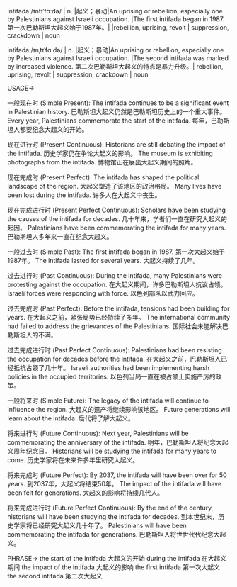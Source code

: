 intifada:/ɪntɪˈfɑːdə/ | n. |起义；暴动|An uprising or rebellion, especially one by Palestinians against Israeli occupation. |The first intifada began in 1987. 第一次巴勒斯坦大起义始于1987年。|  |rebellion, uprising, revolt | suppression, crackdown | noun


intifada:/ɪnˌtɪˈfɑːdə/ | n. |起义；暴动|An uprising or rebellion, especially one by Palestinians against Israeli occupation. |The second intifada was marked by increased violence.  第二次巴勒斯坦大起义的特点是暴力升级。| rebellion, uprising, revolt | suppression, crackdown | noun

USAGE->

一般现在时 (Simple Present):
The intifada continues to be a significant event in Palestinian history. 巴勒斯坦大起义仍然是巴勒斯坦历史上的一个重大事件。
Every year, Palestinians commemorate the start of the intifada. 每年，巴勒斯坦人都要纪念大起义的开始。

现在进行时 (Present Continuous):
Historians are still debating the impact of the intifada.  历史学家仍在争论大起义的影响。
The museum is exhibiting photographs from the intifada.  博物馆正在展出大起义期间的照片。

现在完成时 (Present Perfect):
The intifada has shaped the political landscape of the region.  大起义塑造了该地区的政治格局。
Many lives have been lost during the intifada.  许多人在大起义中丧生。

现在完成进行时 (Present Perfect Continuous):
Scholars have been studying the causes of the intifada for decades.  几十年来，学者们一直在研究大起义的起因。
Palestinians have been commemorating the intifada for many years. 巴勒斯坦人多年来一直在纪念大起义。


一般过去时 (Simple Past):
The first intifada began in 1987. 第一次大起义始于1987年。
The intifada lasted for several years. 大起义持续了几年。

过去进行时 (Past Continuous):
During the intifada, many Palestinians were protesting against the occupation.  在大起义期间，许多巴勒斯坦人抗议占领。
Israeli forces were responding with force. 以色列部队以武力回应。

过去完成时 (Past Perfect):
Before the intifada, tensions had been building for years. 在大起义之前，紧张局势已经持续了多年。
The international community had failed to address the grievances of the Palestinians. 国际社会未能解决巴勒斯坦人的不满。

过去完成进行时 (Past Perfect Continuous):
Palestinians had been resisting the occupation for decades before the intifada. 在大起义之前，巴勒斯坦人已经抵抗占领了几十年。
Israeli authorities had been implementing harsh policies in the occupied territories. 以色列当局一直在被占领土实施严厉的政策。


一般将来时 (Simple Future):
The legacy of the intifada will continue to influence the region. 大起义的遗产将继续影响该地区。
Future generations will learn about the intifada. 后代将了解大起义。

将来进行时 (Future Continuous):
Next year, Palestinians will be commemorating the anniversary of the intifada. 明年，巴勒斯坦人将纪念大起义周年纪念日。
Historians will be studying the intifada for many years to come. 历史学家将在未来许多年里研究大起义。

将来完成时 (Future Perfect):
By 2037, the intifada will have been over for 50 years. 到2037年，大起义将结束50年。
The impact of the intifada will have been felt for generations. 大起义的影响将持续几代人。

将来完成进行时 (Future Perfect Continuous):
By the end of the century, historians will have been studying the intifada for decades. 到本世纪末，历史学家将已经研究大起义几十年了。
Palestinians will have been commemorating the intifada for generations. 巴勒斯坦人将世世代代纪念大起义。


PHRASE->
the start of the intifada 大起义的开始
during the intifada 在大起义期间
the impact of the intifada 大起义的影响
the first intifada 第一次大起义
the second intifada 第二次大起义
